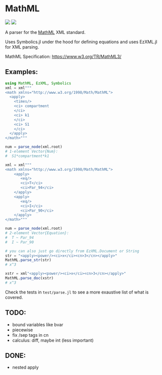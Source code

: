 # MathML

[![](https://img.shields.io/badge/docs-stable-blue.svg)](https://anandijain.github.io/MathML.jl/stable)
[![](https://img.shields.io/badge/docs-dev-blue.svg)](https://anandijain.github.io/MathML.jl/dev)

A parser for the [MathML](https://en.wikipedia.org/wiki/MathML) XML standard.

Uses Symbolics.jl under the hood for defining equations and uses EzXML.jl for XML parsing.

MathML Specification: https://www.w3.org/TR/MathML3/

## Examples:
```julia
using MathML, EzXML, Symbolics
xml = xml"""
<math xmlns="http://www.w3.org/1998/Math/MathML">
  <apply>
    <times/>
    <ci> compartment 
    </ci>
    <ci> k1 
    </ci>
    <ci> S1 
    </ci>
  </apply>
</math>"""

num = parse_node(xml.root)
# 1-element Vector{Num}:
#  S1*compartment*k1

xml = xml"""
<math xmlns="http://www.w3.org/1998/Math/MathML">
    <apply>
       <eq/>
       <ci>T</ci>
       <ci>Par_94</ci>
    </apply>
    <apply>
       <eq/>
       <ci>I</ci>
       <ci>Par_90</ci>
    </apply>
</math>"""

num = parse_node(xml.root)
# 2-element Vector{Equation}:
#  T ~ Par_94
#  I ~ Par_90

# you can also just go directly from EzXML.Document or String
str = "<apply><power/><ci>x</ci><cn>3</cn></apply>"
MathML.parse_str(str)
# x^3

xstr = xml"<apply><power/><ci>x</ci><cn>3</cn></apply>"
MathML.parse_doc(xstr)
# x^3

```

Check the tests in `test/parse.jl` to see a more exaustive list of what is covered.

## TODO:
* bound variables like bvar
* piecewise
* fix /sep tags in cn
* calculus: diff, maybe int (less important)

## DONE:
* nested apply